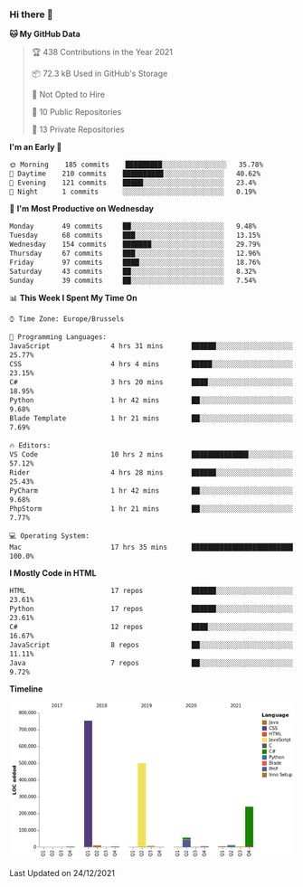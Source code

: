 ### Hi there 👋

<!--START_SECTION:waka-->
**🐱 My GitHub Data** 

> 🏆 438 Contributions in the Year 2021
 > 
> 📦 72.3 kB Used in GitHub's Storage 
 > 
> 🚫 Not Opted to Hire
 > 
> 📜 10 Public Repositories 
 > 
> 🔑 13 Private Repositories  
 > 
**I'm an Early 🐤** 

```text
🌞 Morning    185 commits    █████████░░░░░░░░░░░░░░░░   35.78% 
🌆 Daytime    210 commits    ██████████░░░░░░░░░░░░░░░   40.62% 
🌃 Evening    121 commits    █████░░░░░░░░░░░░░░░░░░░░   23.4% 
🌙 Night      1 commits      ░░░░░░░░░░░░░░░░░░░░░░░░░   0.19%

```
📅 **I'm Most Productive on Wednesday** 

```text
Monday       49 commits     ██░░░░░░░░░░░░░░░░░░░░░░░   9.48% 
Tuesday      68 commits     ███░░░░░░░░░░░░░░░░░░░░░░   13.15% 
Wednesday    154 commits    ███████░░░░░░░░░░░░░░░░░░   29.79% 
Thursday     67 commits     ███░░░░░░░░░░░░░░░░░░░░░░   12.96% 
Friday       97 commits     ████░░░░░░░░░░░░░░░░░░░░░   18.76% 
Saturday     43 commits     ██░░░░░░░░░░░░░░░░░░░░░░░   8.32% 
Sunday       39 commits     ██░░░░░░░░░░░░░░░░░░░░░░░   7.54%

```


📊 **This Week I Spent My Time On** 

```text
⌚︎ Time Zone: Europe/Brussels

💬 Programming Languages: 
JavaScript               4 hrs 31 mins       ██████░░░░░░░░░░░░░░░░░░░   25.77% 
CSS                      4 hrs 4 mins        █████░░░░░░░░░░░░░░░░░░░░   23.15% 
C#                       3 hrs 20 mins       ████░░░░░░░░░░░░░░░░░░░░░   18.95% 
Python                   1 hr 42 mins        ██░░░░░░░░░░░░░░░░░░░░░░░   9.68% 
Blade Template           1 hr 21 mins        ██░░░░░░░░░░░░░░░░░░░░░░░   7.69%

🔥 Editors: 
VS Code                  10 hrs 2 mins       ██████████████░░░░░░░░░░░   57.12% 
Rider                    4 hrs 28 mins       ██████░░░░░░░░░░░░░░░░░░░   25.43% 
PyCharm                  1 hr 42 mins        ██░░░░░░░░░░░░░░░░░░░░░░░   9.68% 
PhpStorm                 1 hr 21 mins        ██░░░░░░░░░░░░░░░░░░░░░░░   7.77%

💻 Operating System: 
Mac                      17 hrs 35 mins      █████████████████████████   100.0%

```

**I Mostly Code in HTML** 

```text
HTML                     17 repos            ██████░░░░░░░░░░░░░░░░░░░   23.61% 
Python                   17 repos            ██████░░░░░░░░░░░░░░░░░░░   23.61% 
C#                       12 repos            ████░░░░░░░░░░░░░░░░░░░░░   16.67% 
JavaScript               8 repos             ██░░░░░░░░░░░░░░░░░░░░░░░   11.11% 
Java                     7 repos             ██░░░░░░░░░░░░░░░░░░░░░░░   9.72%

```


**Timeline**

![Chart not found](https://raw.githubusercontent.com/guillaumedeplancke/guillaumedeplancke/main/charts/bar_graph.png) 


 Last Updated on 24/12/2021
<!--END_SECTION:waka-->
